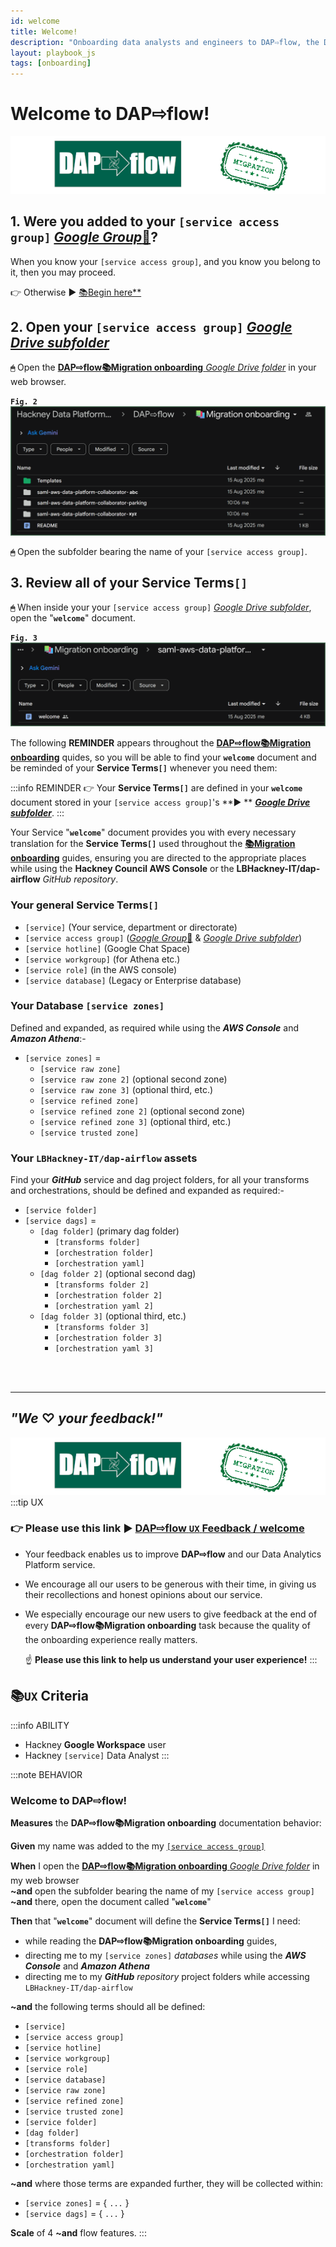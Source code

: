 ```yaml
---
id: welcome
title: Welcome!
description: "Onboarding data analysts and engineers to DAP⇨flow, the Data Analytics Platform Airflow integration."
layout: playbook_js
tags: [onboarding]
---
```


# Welcome to DAP⇨flow!
![DAP⇨flow](../images/DAPairflowFLOWmigration.png)  

## 1. Were you added to your `[service access group]` [*Google Group*👥](https://groups.google.com/all-groups?q=saml-aws-data-platform-collaborator)? 

When you know your `[service access group]`, and you know you belong to it, then you may proceed.

👉 Otherwise ► [📚Begin here**](../parking/begin)  

## 2. Open your `[service access group]` [*Google Drive subfolder*](https://drive.google.com/drive/folders/1soY6hORmPVlRvlW_t1V1hTFXfZbLt6NS?usp=drive_link)  

**`🖱`** Open the [**DAP⇨flow📚Migration onboarding** *Google Drive folder*](https://drive.google.com/drive/folders/1soY6hORmPVlRvlW_t1V1hTFXfZbLt6NS?usp=drive_link) in your web browser.  

**`Fig. 2`** ![Fig. 2](../images/parking-welcome-two.png)

**`🖱`** Open the subfolder bearing the name of your `[service access group]`.  

## 3. Review all of your **Service Terms`[]`**

**`🖱`** When inside your your `[service access group]` [*Google Drive subfolder*](https://drive.google.com/drive/folders/1soY6hORmPVlRvlW_t1V1hTFXfZbLt6NS?usp=drive_link), open the "**`welcome`**" document.  

**`Fig. 3`** ![Fig. 3](../images/parking-welcome-three.png)

The following **REMINDER** appears throughout the [**DAP⇨flow📚Migration onboarding**](../introduction#migration-onboarding) quides, so you will be able to find your **`welcome`** document and be reminded of your **Service Terms`[]`** whenever you need them:

:::info REMINDER
👉  Your **Service Terms`[]`** are defined in your **`welcome`** document stored in your `[service access group]`'s **► ** [***Google Drive subfolder***](https://drive.google.com/drive/folders/1soY6hORmPVlRvlW_t1V1hTFXfZbLt6NS?usp=drive_link). 
:::

Your Service "**`welcome`**" document provides you with every necessary translation for the **Service Terms`[]`** used throughout the [**📚Migration onboarding**](../introduction#migration-onboarding) guides, ensuring you are directed to the appropriate places while using the **Hackney Council AWS Console** or the **LBHackney-IT/dap-airflow** *GitHub repository*.

### Your general **Service Terms`[]`**  
- `[service]`         (Your service, department or directorate)
- `[service access group]`  ([*Google Group*👥](https://groups.google.com/all-groups?q=saml-aws-data-platform-collaborator) & [*Google Drive subfolder*](https://drive.google.com/drive/folders/1soY6hORmPVlRvlW_t1V1hTFXfZbLt6NS?usp=drive_link))
- `[service hotline]`       (Google Chat Space)
- `[service workgroup]`     (for Athena etc.)
- `[service role]`          (in the AWS console)
- `[service database]`      (Legacy or Enterprise database) 

### Your **Database `[service zones]`**
Defined and expanded, as required while using the ***AWS Console*** and ***Amazon Athena***:- 
- `[service zones]` = 
    - `[service raw zone]`  
    - `[service raw zone 2]` (optional second zone) 
    - `[service raw zone 3]` (optional third, etc.) 
    - `[service refined zone]`  
    - `[service refined zone 2]` (optional second zone) 
    - `[service refined zone 3]` (optional third, etc.) 
    - `[service trusted zone]`  

### Your `LBHackney-IT/dap-airflow` assets 
Find your ***GitHub*** service and dag project folders, for all your transforms and orchestrations, should be defined and expanded as required:- 
- `[service folder]` 
- `[service dags]` =
    - `[dag folder]` (primary dag folder)
        - `[transforms folder]`
        - `[orchestration folder]`
        - `[orchestration yaml]`
    - `[dag folder 2]`  (optional second dag)
        - `[transforms folder 2]` 
        - `[orchestration folder 2]`
        - `[orchestration yaml 2]`   
    - `[dag folder 3]` (optional third, etc.) 
        - `[transforms folder 3]`
        - `[orchestration folder 3]`
        - `[orchestration yaml 3]`

<br> 
</br>  

---
## ***"We* ♡ *your feedback!"***
![DAP⇨flow](../images/DAPairflowFLOWmigration.png)   
:::tip UX  
### 👉 Please use **this link ►** [**DAP⇨flow** `UX` **Feedback / welcome**](https://docs.google.com/forms/d/e/1FAIpQLSc7nv1XmfRJKZlZTYIJQxAwbimUfsZLXQOVt3TJO-zUOjcRGQ/viewform?usp=pp_url&entry.339550210=welcome)  

- Your feedback enables us to improve **DAP⇨flow** and our Data Analytics Platform service.  
- We encourage all our users to be generous with their time, in giving us their recollections and honest opinions about our service.  
- We especially encourage our new users to give feedback at the end of every **DAP⇨flow📚Migration onboarding** task because the quality of the onboarding experience really matters.  

    ☝ **Please use this link to help us understand your user experience!**
:::

## 📚`UX` Criteria
:::info ABILITY  
* Hackney **Google Workspace** user 
* Hackney `[service]` Data Analyst
:::

:::note BEHAVIOR  
### Welcome to DAP⇨flow!
**Measures** the **DAP⇨flow📚Migration onboarding** documentation behavior:  

**Given** my name was added to the my [`[service access group]`](https://groups.google.com/all-groups?q=saml-aws-data-platform-collaborator)  

**When** I open the [**DAP⇨flow📚Migration onboarding** *Google Drive folder*](https://drive.google.com/drive/folders/1k30M7Hh8WLttL5T5JVGbnKvSLNX7lVSg?usp=drive_link) in my web browser  
**~and** open the subfolder bearing the name of my `[service access group]`  
**~and** there, open the document called "**`welcome`**"   

**Then** that "**`welcome`**" document will define the **Service Terms`[]`** I need: 
- while reading the **DAP⇨flow📚Migration onboarding** guides, 
- directing me to my `[service zones]` *databases* while using the ***AWS Console*** and ***Amazon Athena***  
- directing me to my ***GitHub*** *repository* project folders while accessing `LBHackney-IT/dap-airflow`  

**~and** the following terms should all be defined:  
- `[service]`  
- `[service access group]`  
- `[service hotline]`  
- `[service workgroup]`  
- `[service role]`  
- `[service database]`  
- `[service raw zone]`  
- `[service refined zone]`  
- `[service trusted zone]`  
- `[service folder]` 
- `[dag folder]`
- `[transforms folder]`
- `[orchestration folder]`
- `[orchestration yaml]`  

**~and** where those terms are expanded further, they will be collected within:
- `[service zones]` = { `...` }
- `[service dags]` = { `...` }

**Scale** of 4 **~and** flow features.
:::
